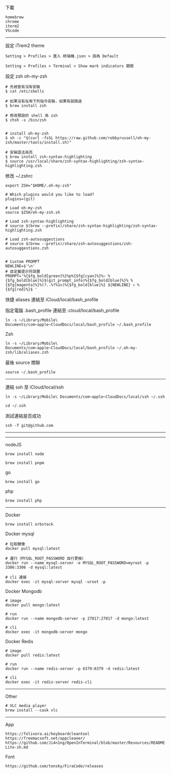 下載
```
homebrew
chrome
iterm2
VScode
```

-----------------------------------------------------------------------

設定 iTrem2 theme 
```
Setting > Profiles > 匯入 終端機.json > 設為 Default

Setting > Profiles > Terminal > Show mark indicators 關閉
```

設定 zsh oh-my-zsh
```
# 先檢查有沒有安裝
$ cat /etc/shells

# 如果沒有在用下列指令安裝，如果有就跳過
$ brew install zsh 

# 修改預設的 shell 為 zsh
$ chsh -s /bin/zsh


# install oh-my-zsh
$ sh -c "$(curl -fsSL https://raw.github.com/robbyrussell/oh-my-zsh/master/tools/install.sh)"

# 安裝語法高亮
$ brew install zsh-syntax-highlighting
$ source /usr/local/share/zsh-syntax-highlighting/zsh-syntax-highlighting.zsh

```

修改 ~/.zshrc
```
export ZSH="$HOME/.oh-my-zsh"

# Which plugins would you like to load?
plugins=(git)

# Load oh-my-zsh
source $ZSH/oh-my-zsh.sh

# Load zsh-syntax-highlighting
# source $(brew --prefix)/share/zsh-syntax-highlighting/zsh-syntax-highlighting.zsh

# Load zsh-autosuggestions
# source $(brew --prefix)/share/zsh-autosuggestions/zsh-autosuggestions.zsh


# Custom PROMPT
NEWLINE=$'\n'
# 自定義提示符設置
PROMPT='%{$fg_bold[green]%}%p%{$fg[cyan]%}%~ %{$fg_bold[blue]%}$(git_prompt_info)%{$fg_bold[blue]%}% %{$fg[magenta]%}%(?..%?%1v)%{$fg_bold[blue]%} ${NEWLINE} 💀 %{$fg[red]%}$ '
```

快捷 aliases 連結至 iCloud/local/bash_profile

指定電腦 .bash_profile 連結至 :cloud/local/bash_profile
```
ln -s ~/Library/Mobile\ Documents/com~apple~CloudDocs/local/bash_profile ~/.bash_profile
```
Zsh 
```
ln -s ~/Library/Mobile\ Documents/com~apple~CloudDocs/local/bash_profile ~/.oh-my-zsh/lib/aliases.zsh
```

最後 source 關聯
```
source ~/.bash_profile
```


-----------------------------------------------------------------------



連結 ssh 至 iCloud/local/ssh
```
ln -s ~/Library/Mobile\ Documents/com~apple~CloudDocs/local/ssh ~/.ssh

cd ~/.ssh
```

測試連結是否成功
```
ssh -T git@github.com
```


-----------------------------------------------------------------------
-----------------------------------------------------------------------

nodeJS
```
brew install node

brew install pnpm
```

go
```
brew install go
```

php
```
brew install php
```
-----------------------------------------------------------------------

Docker
```
brew install orbstack
```

Docker mysql
```
# 拉取鏡像
docker pull mysql:latest

# 運行（MYSQL_ROOT_PASSWORD 自行更換）
docker run --name mysql-server -e MYSQL_ROOT_PASSWORD=myroot -p 3306:3306 -d mysql:latest

# cli 連接
docker exec -it mysql-server mysql -uroot -p
```

Docker Mongodb
```
# image
docker pull mongo:latest

# run
docker run --name mongodb-server -p 27017:27017 -d mongo:latest

# cli
docker exec -it mongodb-server mongo
```

Docker Redis
```
# image
docker pull redis:latest

# run
docker run --name redis-server -p 6379:6379 -d redis:latest

# cli
docker exec -it redis-server redis-cli
```






-----------------------------------------------------------------------
Other
```
# VLC media player
brew install --cask vlc

```

-----------------------------------------------------------------------

App
```
https://folivora.ai/keyboardcleantool
https://freemacsoft.net/appcleaner/
https://github.com/Ji4n1ng/OpenInTerminal/blob/master/Resources/README-Lite-zh.md

```

Font
```
https://github.com/tonsky/FiraCode/releases
```
